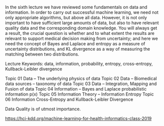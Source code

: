 In the sixth lecture we have reviewed some fundamentals on data and information. In order to carry out successful machine learning, we need not only appropriate algorithms, but above all data. However, it is not only important to have sufficient large amounts of data, but also to have relevant quality data and the corresponding domain knowledge. You will always get a result, the crucial question is whether and to what extent the results are relevant to support medical decision making from uncertainty; and here we need the concept of Bayes and Laplace and entropy as a measure of uncertainty distributions, and  KL divergence as a way of measuring the matching between two distributions.

Lecture Keywords: data, information, probability, entropy, cross-entropy, Kullback-Leibler divergence

Topic 01 Data – The underlying physics of data
Topic 02 Data – Biomedical data sources – taxonomy of data
Topic 03 Data – Integration, Mapping and Fusion of data
Topic 04 Information  – Bayes and Laplace probabilistic information p(x)
Topic 05 Information Theory – Information Entropy
Topic 06 Information Cross-Entropy and Kullback-Leibler Divergence

Data Quality is of utmost importance. 

https://hci-kdd.org/machine-learning-for-health-informatics-class-2019
